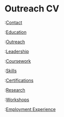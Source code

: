 # Outreach CV
:[Contact](./blocks/contact_block.md)

:[Education](./blocks/education_block.md)

:[Outreach](./blocks/outreach_block.md) 

:[Leadership](./blocks/leadership_block.md)

:[Coursework](./blocks/coursework_block.md)

:[Skills](./blocks/skills_block.md)

:[Certifications](./blocks/certifications_block.md)

:[Research](./blocks/research_block.md)

:[Workshops](./blocks/workshops_block.md)

:[Employment Experience](./blocks/experience_block.md)
